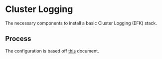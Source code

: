 # Cluster Logging

The necessary components to install a basic Cluster Logging (EFK) stack.

## Process

The configuration is based off [this](https://docs.openshift.com/container-platform/4.7/logging/cluster-logging-deploying.html#cluster-logging-deploy-cli_cluster-logging-deploying) document.
